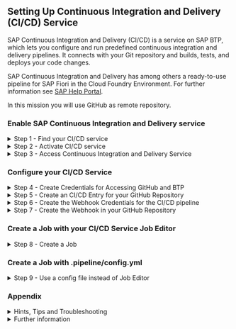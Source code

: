 ## Setting Up Continuous Integration and Delivery (CI/CD) Service

SAP Continuous Integration and Delivery (CI/CD) is a service on SAP BTP, which lets you configure and run predefined continuous integration and delivery pipelines. It connects with your Git repository and builds, tests, and deploys your code changes.

SAP Continuous Integration and Delivery has among others a ready-to-use pipeline for SAP Fiori in the Cloud Foundry Environment. For further information see [SAP Help Portal](https://help.sap.com/docs/CONTINUOUS_DELIVERY/99c72101f7ee40d0b2deb4df72ba1ad3/618ca03fdca24e56924cc87cfbb7673a.html?language=en-US&locale=en-US).

In this mission you will use GitHub as remote repository.


### Enable SAP Continuous Integration and Delivery service

<details><summary>
Step 1 - Find your CI/CD service
</summary>
   
  

1. Go to your SAP BTP cockpit by using one of the following links, depending on the landscape you want to use: <br>
   Enterprise Account: https://cockpit.hanatrial.ondemand.com/ <br>
   Trial: https://cockpit.hanatrial.ondemand.com/

2. Enter your **Global Account**. (If you are using a trial account, choose Go To Your Trial Account).

3. Check your **Entitlements**. Choose **Entity Assignments** and check that you are entitled to use the BTP Service **Continuous Integration & Delivery (CI/CD)** in your subaccount. It is a "shared unit", so no quota assignment for your subaccount is required.

3. Choose **Account Explorer** in the left-hand navigation pane and choose your **Subaccount** in which you wnat to run CI/CD.

4. In your Subaccount, choose **Instances and Subscripions** and check if Continuous Integration & Delivery service is already subscribed. 
   This is the case, if you executed the booster in the previous section with the option to activate CI/CD.

</details>


<details><summary>
Step 2 - Activate CI/CD service
</summary>


1. If you did not already subscribe to the CI/CD service, choose **Service Marketplace** in the left-hand pane.

2. Type **Continuous Integration & Delivery** in the search box and choose the service tile. <br>
   For **Service Plan** choose	for an enterprise account **default** - Subscription (enterprise) or for a trial account choose **Subscription (trial)**.

3. Choose Create.

4. Choose Create in the popup without changing any values. Wait until the status changes to **Subscribed**.

5. From the left-handed cockpit navigation pane, choose **Security** and then **Security → Users**.
6. Select your user. A detail screen for the user will open right-handed.
7. In the detail screen, scroll to **"Role Collections** and click **Assign Role Collection**.

8. From the dropdown list, select **CICD Service Administrator** and **CICD Service Developer** and confirm your choice with Assign Role Collection.

</details>

<details><summary>
Step 3 - Access Continuous Integration and Delivery Service
</summary>


1. In your SAP BTP subaccount, navigate to Services → Instances and Subscriptions in the left-hand pane.

2. Choose the Go to Application icon located next to the Continuous Integration & Delivery subscription.

   ![](images/6_1_cicdapp_1_open.png)

3. Use your credentials to log in to the application if required.

4. You will see an empty Continuous Integration and Delivery service. <br>
   You will create in this tutorial 2 Jobs for 2 remote repositories. <br>

   ![](images/6_1_cicdapp_2_jobs.png)

<br>

</details>

### Configure your CI/CD Service

<details><summary>
Step 4 - Create Credentials for Accessing GitHub and BTP
</summary>


1. Choose **Credentials** on the top-level navigation.

2. Click in the "+" icon, **Create Credential**.

3. Create Credentials for accessing the GitHub repo. <br>
   Credentials Name: any <br>
   Username: your Github password <br>
   Password: your Github password. You may use your Personal Access Token, you created in the Git Tutorial. <br>

   ![](images/6_1_cicdapp_3_cred.png)

4. Create Credentials for accessing the BTP platform, which will be needed to deploy the build archive. <br>
   Provide a name for th entry, e.g. "deployonbtp. <br>
   Choose Authentication Type, e.g. Basic Authetication <br>
   Provide the user and password for a user which has the assigned role collection for CI/CD usage. <br>
   For productive usage consider to create and use a technical user.
<br>
   
</details>




<details><summary>
Step 5 - Create an CI/CD Entry for your GitHub Repository
</summary>

1. Click on "Repositories" in the top-level navigation.

2. Click in the "+" icon, **Add repository**.

7. Provide the required infromation, e.g.: <br>
   Name: e.g. HelloWorldRepo <br>
   Clone URL: your GitHub Repo URL which contains the **helloworldui5** project from the previous section. <br>
   Credentials: the one we just defined <br>
   
   Generate a **WebHook Event Receiver**: Choose "Generate" <br>

   ![](images/6_1_cicdapp_4_repo.png)

8. Check the generated Webhook Data. Click on Webhook Data. <br> 
   You will need this Data for your GitHub Repository and the CI/CD pipeline.
   
   ![](images/6_1_cicdapp_5_webhook.png)

   <br>
   </details>


<details><summary>
Step 6 - Create the Webhook Credentials for the CI/CD pipeline
</summary>


1. Click on Credentials again, choose "+" Add Credentials again.

2. Provide the data, using the secret from your repository definition.  

   ![](images/6_1_cicdapp_6_whcred.png)
  
<br>  
   
   </details>

<details><summary>
Step 7 - Create the Webhook in your GitHub Repository
</summary>


1. Open your GitHub Repository, which contains your **helloworldui5 project** from the previous section.

2. Click on **Settings** and then on **Hooks**.

   ![](images/6_1_cicdapp_7_repohook.png)

3. Click on **Add Webhook**. <br>
   Copy Payload URL and Secret from your generated Webhook Data from your CI/CD repository definition. <br>
   SSL verification will be auto enabled.

   ![](images/6_1_cicdapp_8_repohook2.png)

4. Click on **Add Webhook** and check the result. <br>

<br>  
   </details>

### Create a Job with your CI/CD Service Job Editor

<details><summary>
Step 8 - Create a Job
</summary>

1. Click on **Jobs** in the CI/CD service. Choose `"+"` **Create Job**.

2. Provide the **General Information**: <br>
   Job Name: Any <br>
   Repository: The one you just defined. <br> <br>
   Branch: **main**  (typically main, if you did not change it) <br>
   Pipeline: **SAP Fiori in the Cloud** (this is a predefined pipeline) <br>
   
3.  **STAGES** <br>
   Configuration Mode: **Job Editor**  <br>
   Build Tool Version: Java 11 Node 16 <br> 
   Choosing Job Editor means, you will use a form to provide the necessary pipeline data not a .pipeline/config.yml file. <br>
    
   ![](images/6_1_cicdapp_9_job.png)
 
4. **Skip some Stages**  <br>
   **Switch `OFF`** the following stages, because it is not part of a beginner tutorial.    <br>
 
     * Addition Unit Tests <br>
     * Malware Scan <br>
     * Compliance <br>



5. Switch **`ON`** your **Release** Stage. <br>
   Provide the deployment information to your Cloud Foundry Space. <br>
   
   **API Endpoint:** copy from your Subaccount "Overview" page  <br>
   **Org Name:** copy from your Subaccount "Overview" page  <br>
   **Space:** copy from your Subaccount "Overview" page  <br>
   **Deploy Type:** standard <br>
   **Credentials:** deployonbtp or how you named it. <br>

   ![](images/6_1_cicdapp_10_job2.png)

<br>

6. Clicke **`Create`**.

7. Click **`Run`**. <br>
   Build and deployment will take some minutes.  <br>
   You can see the log of the build process during execution of the buld pipeline. <br>
   If everything is ok, you will get a green result log <br>
   
      ![](images/6_1_cicdapp_11_log.png)
      
   <br>

8. Congratulations! If the Release Stage is also green, your Job has been deployed. <br>
   Check the result in your Subaccount **HTML5 Applications** : <br>
   (Note: You can create the "helloworldclone" app in a different tutorial)
   
      ![](images/6_1_cicdapp_12_html5app.png)
   
   <br>
</details>



### Create a Job with .pipeline/config.yml


<details><summary>
Step 9 - Use a config file instead of Job Editor   
</summary>
<br>   

If you use subfolders in your Fiori project you have to use **.pipeline/config.yml** pipeline definition in your Git repository. <br>
You can create one from your Job Editor definitions. <br>
Click on the small **`YML icon`** in your Job definition and an editor will open, containing your job defition as yaml-file.

      ![](images/6_1_cicdapp_13_yml.png)
      
If you subfolder is for example **helloworldclone**, you have to add in your "Build Stage"   **source: helloworldclone**. E.g.:
````
stages:
  Build:
    source: helloworldclone
    npmExecuteLint: false
````

The whole config.yml could look like this:

```
---
general:
  buildTool: "mta"
service:
  buildToolVersion: "MBTJ11N16"
stages:
  Build:
    source: helloworldclone
    npmExecuteLint: false
  Additional Unit Tests:
    npmExecuteScripts: false
  Malware Scan:
    malwareExecuteScan: true
  Acceptance:
    cloudFoundryDeploy: false
    npmExecuteEndToEndTests: false
  Compliance:
    sonarExecuteScan: false
  Release:
    cloudFoundryDeploy: true
    cfApiEndpoint: "https://api.cf.eu10.hana.ondemand.com"
    cfOrg: "mysubdomain"
    cfSpace: "dev"
    cfCredentialsId: "deployonbtpcredentials"
    deployType: "standard"
    tmsUpload: false
steps:
  artifactPrepareVersion:
    versioningType: "cloud_noTag"
  cloudFoundryDeploy:
    mtaDeployParameters: "-f --version-rule ALL"
```

You have to cretae in the root of your GitHub Repository the folder and file **.pipeline/config.yml** and provide the configurations.
Switch the **Configruation Mode** of your Job to **Source Repository** and **Run**.

<br>
   
</details>

### Appendix   


<details><summary>
   Hints, Tips and Troubleshooting
</summary>
<br>   
Using the Job Editor instead of config.yml works only if you dont have subfolders in your Git repository. The Job Editor of CI/CD does not support configuring subfolders. You can solve this using a pipeline definition with configuration.yml file. 

Check the Quota of your Cloud Foundry Runtime in your Subaccount. 
If you dont have enough free Quota, the release stage of CI/CD service will fail, as well as manual deployment. 
For example, if you want to deploy 2 HTML5 apps deployed, you need 2 units of Cloud Foundry Runtime as quota in your Subaccount.
See also this [SAP Blog](https://blogs.sap.com/2022/02/11/optimise-your-sap-btp-cloud-foundry-runtime-costs/).
</details>

<details><summary>
Further information
</summary> 
<br>
SAP Help Portal: [Continuous Integration and Delivery](https://help.sap.com/docs/CONTINUOUS_DELIVERY?locale=en-US)

SAP Help Portal: [Continuous Integration and Delivery by SAP](https://help.sap.com/docs/CICD_OVERVIEW)
</details>
